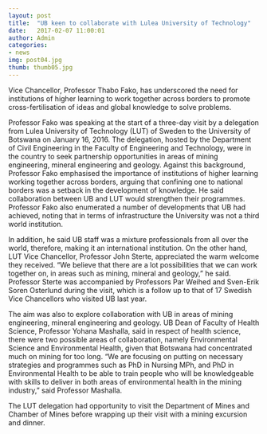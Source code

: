 ```yaml
---
layout: post
title:  "UB keen to collaborate with Lulea University of Technology"
date:   2017-02-07 11:00:01
author: Admin
categories:
- news
img: post04.jpg
thumb: thumb05.jpg
---
```


Vice Chancellor, Professor Thabo Fako, has underscored the need for institutions of higher learning to work together across borders to promote cross-fertilisation of ideas and global knowledge to solve problems.

Professor Fako was speaking at the start of a three-day visit by a delegation from Lulea University of Technology (LUT) of Sweden to the University of Botswana on January 16, 2016. <!--more--> The delegation, hosted by the Department of Civil Engineering in the Faculty of Engineering and Technology, were in the country to seek partnership opportunities in areas of mining engineering, mineral engineering and geology. Against this background, Professor Fako emphasised the importance of institutions of higher learning working together across borders, arguing that confining one to national borders was a setback in the development of knowledge. He said collaboration between UB and LUT would strengthen their programmes. Professor Fako also enumerated a number of developments that UB had achieved, noting that in terms of infrastructure the University was not a third world institution.

In addition, he said UB staff was a mixture professionals from all over the world, therefore, making it an international institution. On the other hand, LUT Vice Chancellor, Professor John Sterte, appreciated the warm welcome they received. “We believe that there are a lot possibilities that we can work together on, in areas such as mining, mineral and geology,” he said. Professor Sterte was accompanied by Professors Par Weihed and Sven-Erik Soren Osterlund during the visit, which is a follow up to that of 17 Swedish Vice Chancellors who visited UB last year.

The aim was also to explore collaboration with UB in areas of mining engineering, mineral engineering and geology. UB Dean of Faculty of Health Science, Professor Yohana Mashalla, said in respect of health science, there were two possible areas of collaboration, namely Environmental Science and Environmental Health, given that Botswana had concentrated much on mining for too long. “We are focusing on putting on necessary strategies and programmes such as PhD in Nursing MPh, and PhD in Environmental Health to be able to train people who will be knowledgeable with skills to deliver in both areas of environmental health in the mining industry,” said Professor Mashalla.

The LUT delegation had opportunity to visit the Department of Mines and Chamber of Mines before wrapping up their visit with a mining excursion and dinner.

